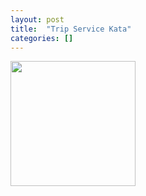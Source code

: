 ```yaml
---
layout: post
title:  "Trip Service Kata"
categories: []
---
```


<img style="height: 200px" src="{{ site.github.url }}/images/trip_service.jpg">
